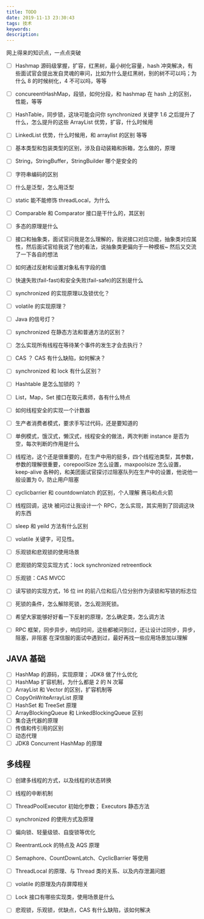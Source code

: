 ```yaml
---
title: TODO
date: 2019-11-13 23:30:43
tags: 技术
keywords:
description:
---
```


网上得来的知识点，一点点突破



<!--more-->



- [ ] Hashmap 源码级掌握，扩容，红黑树，最小树化容量，hash 冲突解决，有些面试官会提出发自灵魂的审问，比如为什么是红黑树，别的树不可以吗；为什么 8 的时候树化，4 不可以吗，等等 
- [ ] concureentHashMap，段锁，如何分段，和 hashmap 在 hash 上的区别，性能，等等
- [ ] HashTable，同步锁，这块可能会问你 synchronized 关键字 1.6 之后提升了什么，怎么提升的这些
  ArrayList 优势，扩容，什么时候用
- [ ] LinkedList 优势，什么时候用，和 arraylist 的区别 等等
- [ ] 基本类型和包装类型的区别，涉及自动装箱和拆箱，怎么做的，原理
- [ ] String，StringBuffer，StringBuilder 哪个是安全的
- [ ] 字符串编码的区别
- [ ] 什么是泛型，怎么用泛型
- [ ] static 能不能修饰 threadLocal，为什么
- [ ] Comparable 和 Comparator 接口是干什么的，其区别
- [ ] 多态的原理是什么
- [ ] 接口和抽象类，面试官问我是怎么理解的，我说接口对应功能，抽象类对应属性，然后面试官给我说了他的看法，说抽象类更偏向于一种模板~ 然后又交流了一下各自的想法
- [ ] 如何通过反射和设置对象私有字段的值
- [ ] 快速失败(fail-fast)和安全失败(fail-safe)的区别是什么
- [ ] synchronized 的实现原理以及锁优化？
- [ ] volatile 的实现原理？
- [ ] Java 的信号灯？
- [ ] synchronized 在静态方法和普通方法的区别？
- [ ] 怎么实现所有线程在等待某个事件的发生才会去执行？
- [ ] CAS ？ CAS 有什么缺陷，如何解决？
- [ ] synchronized 和 lock 有什么区别？
- [ ] Hashtable 是怎么加锁的 ？
- [ ] List，Map，Set 接口在取元素师，各有什么特点
- [ ] 如何线程安全的实现一个计数器
- [ ] 生产者消费者模式，要求手写过代码，还是要知道的
- [ ] 单例模式，饿汉式，懒汉式，线程安全的做法，两次判断 instance 是否为空，每次判断的作用是什么
- [ ] 线程池，这个还是很重要的，在生产中用的挺多，四个线程池类型，其参数，参数的理解很重要，corepoolSize 怎么设置，maxpoolsize 怎么设置，keep-alive 各种的，和美团面试官探讨过阻塞队列在生产中的设置，他说他一般设置为 0，防止用户阻塞
- [ ] cyclicbarrier 和 countdownlatch 的区别，个人理解 赛马和点火箭
- [ ] 线程回调，这块 被问过让我设计一个 RPC，怎么实现，其实用到了回调这块的东西
- [ ] sleep 和 yeild 方法有什么区别
- [ ] volatile 关键字，可见性。
- [ ] 乐观锁和悲观锁的使用场景
- [ ] 悲观锁的常见实现方式：lock synchronized retreentlock
- [ ] 乐观锁：CAS MVCC
- [ ] 读写锁的实现方式，16 位 int 的前八位和后八位分别作为读锁和写锁的标志位
- [ ] 死锁的条件，怎么解除死锁，怎么观测死锁。
- [ ] 希望大家能够好好看一下反射的原理，怎么确定类，怎么调方法
- [ ] RPC 框架，同步异步，响应时间，这些都被问到过，还让设计过同步，异步，阻塞，非阻塞 在深信服的面试中遇到过，最好再找一些应用场景加以理解



## JAVA 基础
- [ ] HashMap 的源码，实现原理； JDK8 做了什么优化
- [ ] HashMap 扩容机制，为什么都是 2 的 N 次幂
- [ ] ArrayList 和 Vector 的区别，扩容机制等
- [ ] CopyOnWriteArrayList 原理
- [ ] HashSet 和 TreeSet 原理
- [ ] ArrayBlockingQueue 和 LinkedBlockingQueue 区别
- [ ] 集合迭代器的原理
- [ ] 传值和传引用的区别
- [ ] 动态代理
- [ ] JDK8 Concurrent HashMap 的原理

## 多线程
- [ ] 创建多线程的方式，以及线程的状态转换
- [ ] 线程的中断机制
- [ ] ThreadPoolExecutor 初始化参数； Executors 静态方法
- [ ] synchronized 的使用方式及原理
- [ ] 偏向锁、轻量级锁、自旋锁等优化
- [ ] ReentrantLock 的特点及 AQS 原理
- [ ] Semaphore、CountDownLatch、CyclicBarrier 等使用
- [ ] ThreadLocal 的原理、与 Thread 类的关系、以及内存泄漏问题
- [ ] volatile 的原理及内存屏障相关
- [ ] Lock 接口有哪些实现类，使用场景是什么
- [ ] 悲观锁，乐观锁，优缺点，CAS 有什么缺陷，该如何解决

